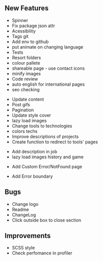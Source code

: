 ## New Features

<General>

- Spinner
- Fix package json attr
- Acessibility
- Tags git
- Add env to github
- put animate on changing language
- Tests
- Resort folders
- colour pallete
- shareable page - use contact icons
- minify images
- Code review
- auto english for international pages
- seo checking

<Jobs>

- Update content
- Post gifs 
- Pagination
- Update style cover
- lazy load images
- Change tools to technologies
- colors techs
- Improve descriptions of projects
- Create function to redirect to tools' pages

<History>

- Add description in job
- lazy load images history and game

<ErrorPage>

- Add Custom Error/NotFound page

<ErrorBoundary>

- Add Error boundary

## Bugs

<General>

- Change logo
- Readme
- ChangeLog
- Click outside box to close section

## Improvements

- SCSS style
- Check perfomance in profiler




